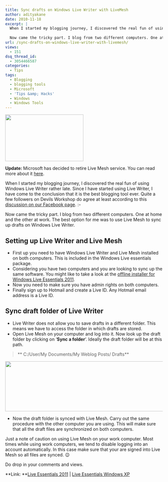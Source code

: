 ```yaml
---
title: Sync drafts on Windows Live Writer with LiveMesh
author: adityakane
date: 2010-11-18
excerpt: |
  When I started my blogging journey, I discovered the real fun of using Windows Live Writer rather late. Since I have started using Live Writer, I have come to the conclusion that it is the best blogging tool ever. Quite a few followers on Devils Workshop do agree at least according to this discussion on our Facebook page. :-)
  
  Now came the tricky part. I blog from two different computers. One at home and the other at work. The best option for me was to use Live Mesh to sync up drafts on Windows Live Writer.
url: /sync-drafts-on-windows-live-writer-with-livemesh/
views:
  - 151
dsq_thread_id:
  - 3054466587
categories:
  - Tips
tags:
  - Blogging
  - blogging tools
  - Microsoft
  - 'Tips &amp; Hacks'
  - Windows
  - Windows Tools
---
```

<a href="http://devilsworkshop.org/sync-drafts-on-windows-live-writer-with-livemesh/live_writer_live_mesh/" rel="attachment wp-att-32160"><img class="alignright size-full wp-image-32160" title="Live_Writer_Live_Mesh" alt="" src="http://cdn.devilsworkshop.org/files/2010/11/Live_Writer_Live_Mesh.png" width="250" height="149" /></a>

<p class="alert">
  <strong>Update: </strong>Microsoft has decided to retire Live Mesh service. You can read more about it <a title="Microsoft to retire Live Mesh" href="http://devilsworkshop.org/news/microsoft-live-mesh-retire/69228/">here</a>.
</p>

When I started my blogging journey, I discovered the real fun of using Windows Live Writer rather late. Since I have started using Live Writer, I have come to the conclusion that it is the best blogging tool ever. Quite a few followers on Devils Workshop do agree at least according to this <a href="http://www.facebook.com/devilsworkshop.org/posts/102691116469137" onclick="_gaq.push(['_trackEvent', 'outbound-article', 'http://www.facebook.com/devilsworkshop.org/posts/102691116469137', 'discussion on our Facebook page']);" >discussion on our Facebook page</a>. <img src="http://devilsworkshop.org/wp-includes/images/smilies/simple-smile.png" alt=":-)" class="wp-smiley" style="height: 1em; max-height: 1em;" />

Now came the tricky part. I blog from two different computers. One at home and the other at work. The best option for me was to use Live Mesh to sync up drafts on Windows Live Writer.

## Setting up Live Writer and Live Mesh

  * First up you need to have Windows Live Writer and Live Mesh installed on both computers. This is included in the Windows Live essentials package.
  * Considering you have two computers and you are looking to sync up the same software. You might like to take a look at the [offline installer for Windows Live Essentials 2011][1].
  * Now you need to make sure you have admin rights on both computers.
  * Finally sign up to Hotmail and create a Live ID. Any Hotmail email address is a Live ID.

## Sync draft folder of Live Writer

  * Live Writer does not allow you to save drafts in a different folder. This means we have to access the folder in which drafts are stored.
  * Open Live Mesh on your computer and log into it. Now look up the draft folder by clicking on &#8216;**Sync a folder**&#8216;. Ideally the draft folder will be at this path.

> ** C:/User/My Documents/My Weblog Posts/ Drafts**

<a href="http://devilsworkshop.org/sync-drafts-on-windows-live-writer-with-livemesh/live_mesh_sync_folder/" rel="attachment wp-att-32159"><img class="alignnone size-full wp-image-32159" title="Live_Mesh_Sync_folder" alt="" src="http://cdn.devilsworkshop.org/files/2010/11/Live_Mesh_Sync_folder.png" width="600" height="160" /></a>

  * Now the draft folder is synced with Live Mesh. Carry out the same procedure with the other computer you are using. This will make sure that all the draft files are synchronized on both computers.

Just a note of caution on using Live Mesh on your work computer. Most times while using work computers, we tend to disable logging into an account automatically. In this case make sure that your are signed into Live Mesh so all files are synced. 😉

Do drop in your comments and views.

**Link: **<a href="http://explore.live.com/windows-live-essentials?os=other" onclick="_gaq.push(['_trackEvent', 'outbound-article', 'http://explore.live.com/windows-live-essentials?os=other', 'Live Essentials 2011']);" >Live Essentials 2011</a> | <a href="http://explore.live.com/windows-live-essentials-xp" onclick="_gaq.push(['_trackEvent', 'outbound-article', 'http://explore.live.com/windows-live-essentials-xp', 'Live Essentials Windows XP']);" >Live Essentials Windows XP</a>

 [1]: http://devilsworkshop.org/download-complete-windows-live-essentials-2011-offline-installer/
